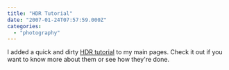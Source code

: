 ```yaml
---
title: "HDR Tutorial"
date: "2007-01-24T07:57:59.000Z"
categories: 
  - "photography"
---
```


I added a quick and dirty [HDR tutorial](http://www.migratorynerd.com/hdr-tutorial) to my main pages. Check it out if you want to know more about them or see how they're done.

